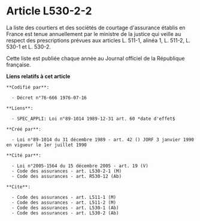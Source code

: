 # Article L530-2-2

La liste des courtiers et des sociétés de courtage d'assurance établis en France est tenue annuellement par le ministre de la
justice qui veille au respect des prescriptions prévues aux articles L. 511-1, alinéa 1, L. 511-2, L. 530-1 et L. 530-2.

Cette liste est publiée chaque année au Journal officiel de la République française.

**Liens relatifs à cet article**

	**Codifié par**:

	  - Décret n°76-666 1976-07-16

	**Liens**:

	  - SPEC_APPLI: Loi n°89-1014 1989-12-31 art. 60 *date d'effet$

	**Créé par**:

	  - Loi n°89-1014 du 31 décembre 1989 - art. 42 () JORF 3 janvier 1990 en vigueur le 1er juillet 1990

	**Cité par**:

	  - Loi n°2005-1564 du 15 décembre 2005 - art. 19 (V)
	  - Code des assurances - art. L530-2-1 (M)
	  - Code des assurances - art. R530-12 (Ab)

	**Cite**:

	  - Code des assurances - art. L511-1 (M)
	  - Code des assurances - art. L511-2 (M)
	  - Code des assurances - art. L530-1 (Ab)
	  - Code des assurances - art. L530-2 (Ab)
